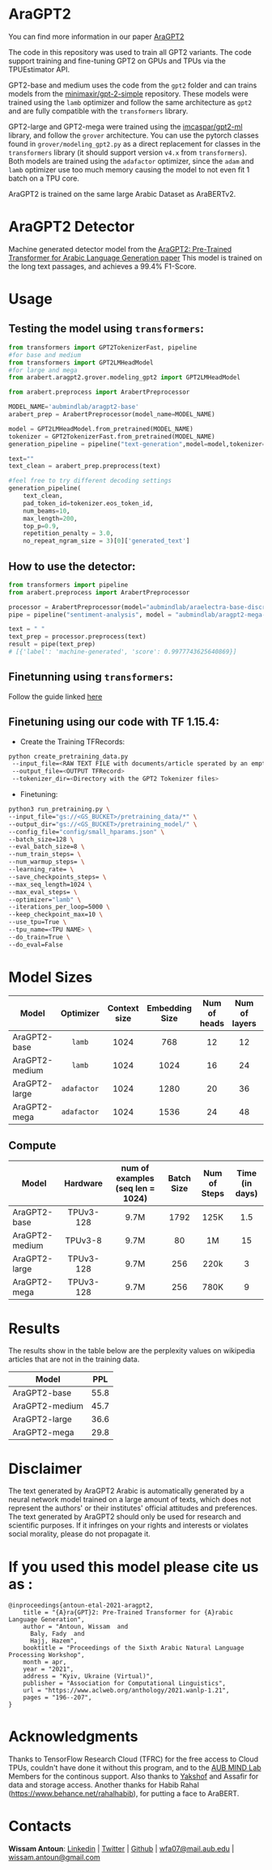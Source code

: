 
# AraGPT2

You can find more information in our paper [AraGPT2](https://arxiv.org/abs/2012.15520)

The code in this repository was used to train all GPT2 variants. The code support training and fine-tuning GPT2 on GPUs and TPUs via the TPUEstimator API.

GPT2-base and medium uses the code from the `gpt2` folder and can trains models from the [minimaxir/gpt-2-simple](https://github.com/minimaxir/gpt-2-simple) repository.
These models were trained using the `lamb` optimizer and follow the same architecture as `gpt2` and are fully compatible with the `transformers` library.

GPT2-large and GPT2-mega were trained using the [imcaspar/gpt2-ml](https://github.com/imcaspar/gpt2-ml/) library, and follow the `grover` architecture. You can use the pytorch classes found in `grover/modeling_gpt2.py` as a direct replacement for classes in the `transformers` library (it should support version `v4.x` from `transformers`).
Both models are trained using the `adafactor` optimizer, since the `adam` and `lamb` optimizer use too much memory causing the model to not even fit 1 batch on a TPU core.

AraGPT2 is trained on the same large Arabic Dataset as AraBERTv2.

# AraGPT2 Detector
Machine generated detector model from the [AraGPT2: Pre-Trained Transformer for Arabic Language Generation paper](https://arxiv.org/abs/2012.15520)
This model is trained on the long text passages, and achieves a 99.4% F1-Score.


# Usage

## Testing the model using `transformers`:

```python
from transformers import GPT2TokenizerFast, pipeline
#for base and medium
from transformers import GPT2LMHeadModel
#for large and mega
from arabert.aragpt2.grover.modeling_gpt2 import GPT2LMHeadModel

from arabert.preprocess import ArabertPreprocessor

MODEL_NAME='aubmindlab/aragpt2-base'
arabert_prep = ArabertPreprocessor(model_name=MODEL_NAME)

model = GPT2LMHeadModel.from_pretrained(MODEL_NAME)
tokenizer = GPT2TokenizerFast.from_pretrained(MODEL_NAME)
generation_pipeline = pipeline("text-generation",model=model,tokenizer=tokenizer)

text=""
text_clean = arabert_prep.preprocess(text)

#feel free to try different decoding settings
generation_pipeline(
    text_clean,
    pad_token_id=tokenizer.eos_token_id,
    num_beams=10,
    max_length=200,
    top_p=0.9,
    repetition_penalty = 3.0,
    no_repeat_ngram_size = 3)[0]['generated_text']
```
## How to use the detector:

```python
from transformers import pipeline
from arabert.preprocess import ArabertPreprocessor

processor = ArabertPreprocessor(model="aubmindlab/araelectra-base-discriminator")
pipe = pipeline("sentiment-analysis", model = "aubmindlab/aragpt2-mega-detector-long")

text = " "
text_prep = processor.preprocess(text)
result = pipe(text_prep)
# [{'label': 'machine-generated', 'score': 0.9977743625640869}]
```

## Finetunning using `transformers`:

Follow the guide linked [here](https://towardsdatascience.com/fine-tuning-gpt2-on-colab-gpu-for-free-340468c92ed)

## Finetuning using our code with TF 1.15.4:

- Create the Training TFRecords:
```bash
python create_pretraining_data.py
 --input_file=<RAW TEXT FILE with documents/article sperated by an empty line>
 --output_file=<OUTPUT TFRecord>
 --tokenizer_dir=<Directory with the GPT2 Tokenizer files>
 ```

 - Finetuning:
 ```bash
 python3 run_pretraining.py \
 --input_file="gs://<GS_BUCKET>/pretraining_data/*" \
 --output_dir="gs://<GS_BUCKET>/pretraining_model/" \
 --config_file="config/small_hparams.json" \
 --batch_size=128 \
 --eval_batch_size=8 \
 --num_train_steps= \
 --num_warmup_steps= \
 --learning_rate= \
 --save_checkpoints_steps= \
 --max_seq_length=1024 \
 --max_eval_steps= \
 --optimizer="lamb" \
 --iterations_per_loop=5000 \
 --keep_checkpoint_max=10 \
 --use_tpu=True \
 --tpu_name=<TPU NAME> \
 --do_train=True \
 --do_eval=False
 ```
# Model Sizes

Model | Optimizer | Context size | Embedding Size | Num of heads | Num of layers | Model Size / Num of Params |
 ---|:---:|:---:|:---:|:---:|:---:|:---:
AraGPT2-base | `lamb` | 1024 | 768 | 12 | 12 | 527MB / 135M |
AraGPT2-medium | `lamb` | 1024 | 1024 | 16 | 24 | 1.4GB / 369M |
AraGPT2-large | `adafactor` | 1024 | 1280 | 20 | 36 | 2.98GB/792M |
AraGPT2-mega | `adafactor` | 1024 | 1536 | 24 | 48 | 5.5GB/1.46B |

## Compute

Model | Hardware | num of examples (seq len = 1024) | Batch Size | Num of Steps | Time (in days)
 ---|:---:|:---:|:---:|:---:|:---:
AraGPT2-base | TPUv3-128 | 9.7M | 1792 | 125K | 1.5
AraGPT2-medium | TPUv3-8 | 9.7M | 80 | 1M | 15
AraGPT2-large | TPUv3-128 | 9.7M | 256 | 220k | 3
AraGPT2-mega | TPUv3-128 | 9.7M | 256 | 780K | 9

# Results

The results show in the table below are the perplexity values on wikipedia articles that are not in the training data.

Model | PPL |
 ---|:---:
AraGPT2-base | 55.8
AraGPT2-medium | 45.7
AraGPT2-large | 36.6
AraGPT2-mega | 29.8


# Disclaimer

The text generated by AraGPT2 Arabic is automatically generated by a neural network model trained on a large amount of texts, which does not represent the authors' or their institutes' official attitudes and preferences. The text generated by AraGPT2 should only be used for research and scientific purposes. If it infringes on your rights and interests or violates social morality, please do not propagate it.

# If you used this model please cite us as :

```
@inproceedings{antoun-etal-2021-aragpt2,
    title = "{A}ra{GPT}2: Pre-Trained Transformer for {A}rabic Language Generation",
    author = "Antoun, Wissam  and
      Baly, Fady  and
      Hajj, Hazem",
    booktitle = "Proceedings of the Sixth Arabic Natural Language Processing Workshop",
    month = apr,
    year = "2021",
    address = "Kyiv, Ukraine (Virtual)",
    publisher = "Association for Computational Linguistics",
    url = "https://www.aclweb.org/anthology/2021.wanlp-1.21",
    pages = "196--207",
}
```


# Acknowledgments
Thanks to TensorFlow Research Cloud (TFRC) for the free access to Cloud TPUs, couldn't have done it without this program, and to the [AUB MIND Lab](https://sites.aub.edu.lb/mindlab/) Members for the continous support. Also thanks to [Yakshof](https://www.yakshof.com/#/) and Assafir for data and storage access. Another thanks for Habib Rahal (https://www.behance.net/rahalhabib), for putting a face to AraBERT.

# Contacts
**Wissam Antoun**: [Linkedin](https://www.linkedin.com/in/wissam-antoun-622142b4/) | [Twitter](https://twitter.com/wissam_antoun) | [Github](https://github.com/WissamAntoun) | <wfa07@mail.aub.edu> | <wissam.antoun@gmail.com>